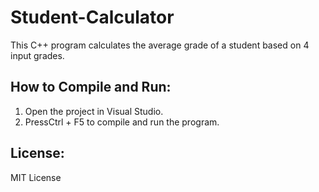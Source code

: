 # Student-Calculator
This C++ program calculates the average grade of a student based on 4 input grades.

## How to Compile and Run:
1. Open the project in Visual Studio.
2. PressCtrl + F5 to compile and run the program.

## License:
MIT License

